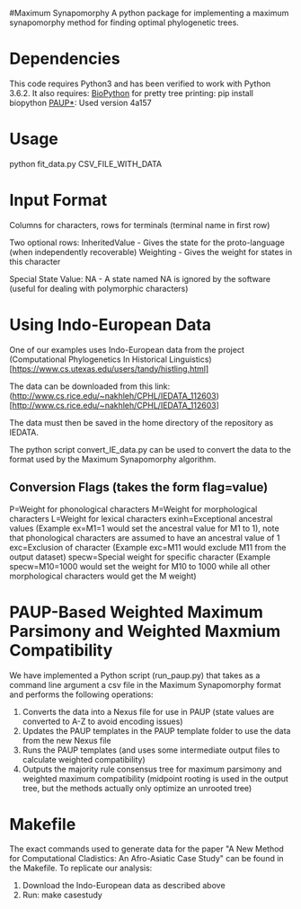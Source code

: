 #Maximum Synapomorphy
A python package for implementing a maximum synapomorphy method for finding
optimal phylogenetic trees. 

# Dependencies
This code requires Python3 and has been verified to work with Python 3.6.2.
It also requires:
	[BioPython](http://biopython.org/) for pretty tree printing: pip install biopython
	[PAUP*](http://paup.phylosolutions.com/): Used version 4a157


# Usage
python fit_data.py CSV_FILE_WITH_DATA

# Input Format
Columns for characters, rows for terminals (terminal name in first row)

Two optional rows:
InheritedValue - Gives the state for the proto-language (when independently recoverable)
Weighting - Gives the weight for states in this character

Special State Value:
NA - A state named NA is ignored by the software (useful for dealing with polymorphic characters)

# Using Indo-European Data
One of our examples uses Indo-European data from the project (Computational Phylogenetics In Historical Linguistics)[https://www.cs.utexas.edu/users/tandy/histling.html]

The data can be downloaded from this link: (http://www.cs.rice.edu/~nakhleh/CPHL/IEDATA_112603)[http://www.cs.rice.edu/~nakhleh/CPHL/IEDATA_112603]

The data must then be saved in the home directory of the repository as IEDATA.

The python script convert\_IE\_data.py can be used to convert the data to the format used by the Maximum Synapomorphy algorithm.

## Conversion Flags (takes the form flag=value)
P=Weight for phonological characters
M=Weight for morphological characters
L=Weight for lexical characters
exinh=Exceptional ancestral values (Example ex=M1=1 would set the ancestral value for M1 to 1), note that phonological characters are assumed to have an ancestral value of 1
exc=Exclusion of character (Example exc=M11 would exclude M11 from the output dataset)
specw=Special weight for specific character (Example specw=M10=1000 would set the weight for M10 to 1000 while all other morphological characters would get the M weight)

# PAUP-Based Weighted Maximum Parsimony and Weighted Maxmium Compatibility
We have implemented a Python script (run\_paup.py) that takes as a command line argument a csv file in the Maximum Synapomorphy format and
performs the following operations:
1) Converts the data into a Nexus file for use in PAUP (state values are converted to A-Z to avoid encoding issues)
2) Updates the PAUP templates in the PAUP template folder to use the data from the new Nexus file
3) Runs the PAUP templates (and uses some intermediate output files to calculate weighted compatibility)
4) Outputs the majority rule consensus tree for maximum parsimony and weighted maximum compatibility (midpoint rooting is used in the output tree, but the methods actually only optimize an unrooted tree)

# Makefile
The exact commands used to generate data for the paper "A New Method for Computational Cladistics: An Afro-Asiatic Case Study" can be found in the Makefile. To replicate our analysis: 
1) Download the Indo-European data as described above
2) Run: make casestudy

